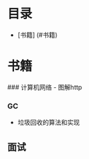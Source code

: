 # 目录
* [书籍] (#书籍)

<h1 id='when-you-get-stuck'>书籍</h1>
### 计算机网络
- 图解http

### GC
- 垃圾回收的算法和实现

## 面试
